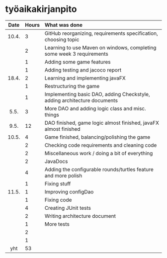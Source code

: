 # työaikakirjanpito

| Date  | Hours | What was done |
| :----:|:------| :-----|
| 10.4. |  3    | GitHub reorganizing, requirements specification, choosing topic |
|       |  2    | Learning to use Maven on windows, completing some week 3 requirements |
|       |  1    | Adding some game features |
|       |  1    | Adding testing and jacoco report |
| 18.4. |  2    | Learning and implementing javaFX |
|       |  1    | Restructuring the game |
|       |  1    | Implementing basic DAO, adding Checkstyle, adding architecture documents |
|  5.5. |  3    | More DAO and adding logic class and misc. things |
|  9.5. | 12    | DAO finished, game logic almost finished, javaFX almost finished |
| 10.5. |  4    | Game finished, balancing/polishing the game |
|       |  2    | Checking code requirements and cleaning code |
|       |  2    | Miscellaneous work / doing a bit of everything |
|       |  2    | JavaDocs |
|       |  4    | Adding the configurable rounds/turtles feature and more polish |
|       |  1    | Fixing stuff |
| 11.5. |  1    | Improving configDao |
|       |  1    | Fixing code |
|       |  4    | Creating JUnit tests |
|       |  2    | Writing architecture document |
|       |  1    | More tests |
|       |  2    |  |
|       |  1    |  |
| yht   | 53    |  | 
